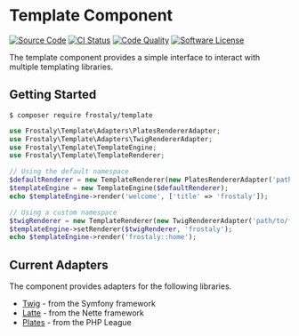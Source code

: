 # Template Component
[![Source Code](https://img.shields.io/badge/source-frostaly/template-blue.svg)](https://github.com/frostaly/template)
[![CI Status](https://github.com/frostaly/template/workflows/Build/badge.svg)](https://github.com/frostaly/template/actions?query=workflow%3A%22Build%22)
[![Code Quality](https://scrutinizer-ci.com/g/frostaly/template/badges/quality-score.png?b=master)](https://scrutinizer-ci.com/g/frostaly/template/?branch=master)
[![Software License](https://img.shields.io/badge/license-GPL-brightgreen.svg)](https://github.com/frostaly/template/blob/master/LICENSE)

The template component provides a simple interface to interact with multiple templating libraries.

## Getting Started

```
$ composer require frostaly/template
```

```php
use Frostaly\Template\Adapters\PlatesRendererAdapter;
use Frostaly\Template\Adapters\TwigRendererAdapter;
use Frostaly\Template\TemplateEngine;
use Frostaly\Template\TemplateRenderer;

// Using the default namespace
$defaultRenderer = new TemplateRenderer(new PlatesRendererAdapter('path/to/views'));
$templateEngine = new TemplateEngine($defaultRenderer);
echo $templateEngine->render('welcome', ['title' => 'frostaly']);

// Using a custom namespace
$twigRenderer = new TemplateRenderer(new TwigRendererAdapter('path/to/frostaly'));
$templateEngine->setRenderer($twigRenderer, 'frostaly');
echo $templateEngine->render('frostaly::home');
```

## Current Adapters
The component provides adapters for the following libraries.
* [Twig](https://twig.symfony.com/) - from the Symfony framework
* [Latte](https://latte.nette.org/) - from the Nette framework
* [Plates](https://platesphp.com/) - from the PHP League
